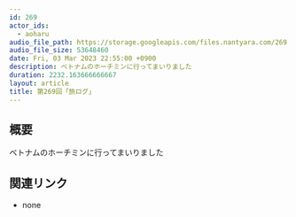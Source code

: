 ```yaml
---
id: 269
actor_ids:
  - aoharu
audio_file_path: https://storage.googleapis.com/files.nantyara.com/269.mp3
audio_file_size: 53648460
date: Fri, 03 Mar 2023 22:55:00 +0900
description: ベトナムのホーチミンに行ってまいりました
duration: 2232.163666666667
layout: article
title: 第269回「旅ログ」
---
```

## 概要

ベトナムのホーチミンに行ってまいりました

## 関連リンク

* none
